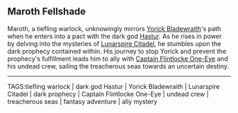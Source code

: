 ## Maroth Fellshade

Maroth, a tiefling warlock, unknowingly mirrors [Yorick Bladewraith](Yorick%20Bladewraith.md)'s path when he enters into a pact with the dark god [Hastur](Hastur.md). As he rises in power by delving into the mysteries of [Lunarspire Citadel](../Places/Lunarspire%20Citadel.md), he stumbles upon the dark prophecy contained within. His journey to stop Yorick and prevent the prophecy's fulfillment leads him to ally with [Captain Flintlocke One-Eye](Captain%20Flintlocke%20One-Eye.md) and his undead crew, sailing the treacherous seas towards an uncertain destiny.



---

TAGS:tiefling warlock | dark god Hastur | Yorick Bladewraith | Lunarspire Citadel | dark prophecy | Captain Flintlocke One-Eye | undead crew | treacherous seas | fantasy adventure | ally mystery
